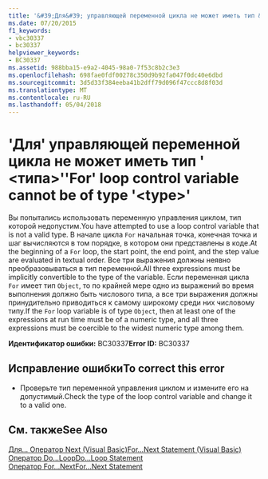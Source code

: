 ```yaml
---
title: '&#39;Для&#39; управляющей переменной цикла не может иметь тип &#39; &lt;типа&gt;&#39;'
ms.date: 07/20/2015
f1_keywords:
- vbc30337
- bc30337
helpviewer_keywords:
- BC30337
ms.assetid: 988bba15-e9a2-4045-98a0-7f53c8b2c3e3
ms.openlocfilehash: 698fae0fdf00278c350d9b92fa047f0dc40e6dbd
ms.sourcegitcommit: 3d5d33f384eeba41b2dff79d096f47ccc8d8f03d
ms.translationtype: MT
ms.contentlocale: ru-RU
ms.lasthandoff: 05/04/2018
---
```

# <a name="39for39-loop-control-variable-cannot-be-of-type-39lttypegt39"></a><span data-ttu-id="f44e5-102">&#39;Для&#39; управляющей переменной цикла не может иметь тип &#39; &lt;типа&gt;&#39;</span><span class="sxs-lookup"><span data-stu-id="f44e5-102">&#39;For&#39; loop control variable cannot be of type &#39;&lt;type&gt;&#39;</span></span>
<span data-ttu-id="f44e5-103">Вы попытались использовать переменную управления циклом, тип которой недопустим.</span><span class="sxs-lookup"><span data-stu-id="f44e5-103">You have attempted to use a loop control variable that is not a valid type.</span></span> <span data-ttu-id="f44e5-104">В начале цикла `For` начальная точка, конечная точка и шаг вычисляются в том порядке, в котором они представлены в коде.</span><span class="sxs-lookup"><span data-stu-id="f44e5-104">At the beginning of a `For` loop, the start point, the end point, and the step value are evaluated in textual order.</span></span> <span data-ttu-id="f44e5-105">Все три выражения должны неявно преобразовываться в тип переменной.</span><span class="sxs-lookup"><span data-stu-id="f44e5-105">All three expressions must be implicitly convertible to the type of the variable.</span></span> <span data-ttu-id="f44e5-106">Если переменная цикла `For` имеет тип `Object`, то по крайней мере одно из выражений во время выполнения должно быть числового типа, а все три выражения должны принудительно приводиться к самому широкому среди них числовому типу.</span><span class="sxs-lookup"><span data-stu-id="f44e5-106">If the `For` loop variable is of type `Object`, then at least one of the expressions at run time must be of a numeric type, and all three expressions must be coercible to the widest numeric type among them.</span></span>  
  
 <span data-ttu-id="f44e5-107">**Идентификатор ошибки:** BC30337</span><span class="sxs-lookup"><span data-stu-id="f44e5-107">**Error ID:** BC30337</span></span>  
  
## <a name="to-correct-this-error"></a><span data-ttu-id="f44e5-108">Исправление ошибки</span><span class="sxs-lookup"><span data-stu-id="f44e5-108">To correct this error</span></span>  
  
-   <span data-ttu-id="f44e5-109">Проверьте тип переменной управления циклом и измените его на допустимый.</span><span class="sxs-lookup"><span data-stu-id="f44e5-109">Check the type of the loop control variable and change it to a valid one.</span></span>  
  
## <a name="see-also"></a><span data-ttu-id="f44e5-110">См. также</span><span class="sxs-lookup"><span data-stu-id="f44e5-110">See Also</span></span>  
 [<span data-ttu-id="f44e5-111">Для... Оператор Next (Visual Basic)</span><span class="sxs-lookup"><span data-stu-id="f44e5-111">For...Next Statement (Visual Basic)</span></span>](../language-reference/statements/for-next-statement.md)  
 [<span data-ttu-id="f44e5-112">Оператор Do...Loop</span><span class="sxs-lookup"><span data-stu-id="f44e5-112">Do...Loop Statement</span></span>](../../visual-basic/language-reference/statements/do-loop-statement.md)  
 [<span data-ttu-id="f44e5-113">Оператор For...Next</span><span class="sxs-lookup"><span data-stu-id="f44e5-113">For...Next Statement</span></span>](../../visual-basic/language-reference/statements/for-next-statement.md)
